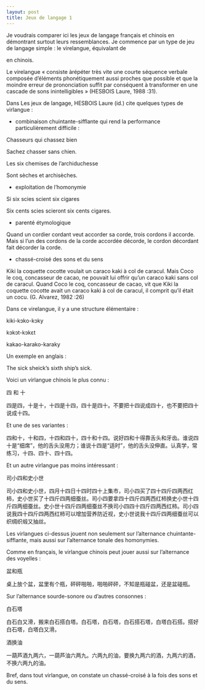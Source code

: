 ```yaml
---
layout: post
title: Jeux de langage 1
---
```




Je voudrais comparer ici les jeux de langage français et chinois en démontrant surtout leurs ressemblances. Je commence par un type de jeu de langage simple : le virelangue, équivalant de 

en chinois.

Le virelangue « consiste àrépéter très vite une courte séquence verbale composée d’éléments phonétiquement aussi proches que possible et que la moindre erreur de prononciation suffit par conséquent à transformer en une cascade de sons inintelligibles » (HESBOIS Laure, 1988 :31).

Dans Les jeux de langage, HESBOIS Laure (id.) cite quelques types de virlangue :

- combinaison chuintante-sifflante qui rend la performance particulièrement difficile :

Chasseurs qui chassez bien

Sachez chasser sans chien.

Les six chemises de l’archiduchesse

Sont sèches et archisèches.

- exploitation de l’homonymie

Si six scies scient six cigares

Six cents scies scieront six cents cigares.

- parenté étymologique

Quand un cordier cordant veut accorder sa corde, trois cordons il accorde. Mais si l’un des cordons de la corde accordée décorde, le cordon décordant fait décorder la corde.

- chassé-croisé des sons et du sens

Kiki la coquette cocotte voulait un caraco kaki à col de caracul. Mais Coco le coq, concasseur de cacao, ne pouvait lui offrir qu’un caraco kaki sans col de caracul. Quand Coco le coq, concasseur de cacao, vit que Kiki la coquette cocotte avait un caraco kaki à col de caracul, il comprit qu’il était un cocu. (G. Alvarez, 1982 :26)

Dans ce virelangue, il y a une structure élémentaire : 

kiki-kɔko-kɔky

kɔkɔt-kɔkεt

kakao-karako-karaky

Un exemple en anglais :

The sick sheick’s sixth ship’s sick.

Voici un virlangue chinois le plus connu :



四 和 十

四是四，十是十，十四是十四，四十是四十。不要把十四说成四十，也不要把四十说成十四。

Et une de ses variantes :

四和十，十和四，十四和四十，四十和十四。说好四和十得靠舌头和牙齿。谁说四十是“细席”，他的舌头没用力；谁说十四是“适时”，他的舌头没伸直。认真学，常练习，十四、四十、四十四。

Et un autre virlangue pas moins intéressant :



司小四和史小世

司小四和史小世，四月十四日十四时四十上集市，司小四买了四十四斤四两西红柿，史小世买了十四斤四两细蚕丝。司小四要拿四十四斤四两西红柿换史小世十四斤四两细蚕丝。史小世十四斤四两细蚕丝不换司小四四十四斤四两西红柿。司小四说我四十四斤四两西红柿可以增加营养防近视，史小世说我十四斤四两细蚕丝可以织绸织缎又抽丝。

Les virlangues ci-dessus jouent non seulement sur l’alternance chuintante-sifflante, mais aussi sur l’alternance tonale des homonymies.

Comme en français, le virlangue chinois peut jouer aussi sur l’alternance des voyelles :   



盆和瓶

桌上放个盆，盆里有个瓶，砰砰啪啪，啪啪砰砰，不知是瓶碰盆，还是盆碰瓶。

Sur l’alternance sourde-sonore ou d’autres consonnes :



白石塔

白石白又滑，搬来白石搭白塔。白石塔，白石塔，白石搭石塔，白塔白石搭。搭好白石塔，白塔白又滑。



酒换油

一葫芦酒九两六，一葫芦油六两九。六两九的油，要换九两六的酒，九两六的酒，不换六两九的油。

Bref, dans tout virlangue, on constate un chassé-croisé à la fois des sons et du sens. 
